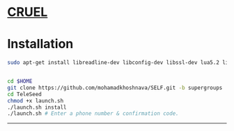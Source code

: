 # [CRUEL](https://telegram.me/joinchat/C170sT3nHGn5yzfOv-ntvQ)

# Installation

```sh
sudo apt-get install libreadline-dev libconfig-dev libssl-dev lua5.2 liblua5.2-dev lua-socket lua-sec lua-expat libevent-dev make unzip git redis-server autoconf g++ libjansson-dev libpython-dev expat libexpat1-dev


cd $HOME
git clone https://github.com/mohamadkhoshnava/SELF.git -b supergroups
cd TeleSeed
chmod +x launch.sh
./launch.sh install
./launch.sh # Enter a phone number & confirmation code.
```

* * *

